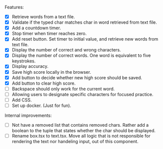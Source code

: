 Features:
- [x] Retrieve words from a text file.
- [x] Validate if the typed char matches char in word retrieved from text file.
- [x] Add a countdown timer.
- [x] Stop timer when timer reaches zero.
- [x] Add reset button. Set timer to initial value, and retrieve new words from text file.
- [x] Display the number of correct and wrong characters.
- [x] Display the number of correct words. One word is equivalent to five keystrokes.
- [x] Display accuracy. 
- [x] Save high score locally in the browser.
- [x] Add button to decide whether new high score should be saved.
- [x] Add button to clear high score.
- [ ] Backspace should only work for the current word.
- [ ] Allowing users to designate specific characters for focused practice. 
- [ ] Add CSS.
- [ ] Set up docker. (Just for fun).

Internal improvements:
- [ ] Not have a removed list that contains removed chars. Rather add a boolean to the tuple that states whether the char should be displayed.
- [ ] Rename box.tsx to text.tsx. Move all logic that is not responsible for rendering the text nor handeling input, out of this component.
